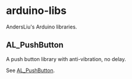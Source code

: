 # arduino-libs

AndersLiu's Arduino libraries.

## AL_PushButton

A push button library with anti-vibration, no delay.

See [AL_PushButton](https://github.com/anders-liu/arduino-libs/tree/master/AL_PushButton).
